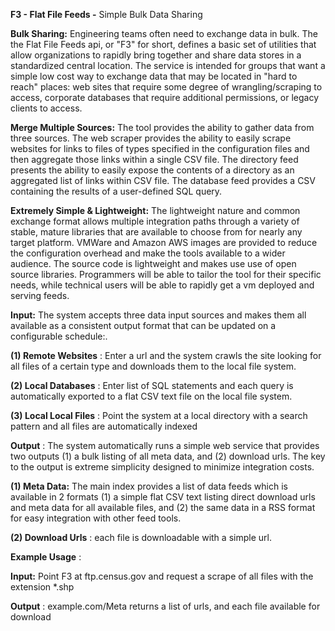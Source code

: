 **F3 - Flat File Feeds -** Simple Bulk Data Sharing

**Bulk Sharing:** Engineering teams often need to exchange data in bulk. The the Flat File Feeds api, or "F3" for short, defines a basic set of utilities that allow organizations to rapidly bring together and share data stores in a standardized central location. The service is intended for groups that want a simple low cost way to exchange data that may be located in "hard to reach" places: web sites that require some degree of wrangling/scraping to access, corporate databases that require additional permissions, or legacy clients to access. 

**Merge Multiple Sources:** The tool provides the ability to gather data from three sources. The web scraper provides the ability to easily scrape websites for links to files of types specified in the configuration files and then aggregate those links within a single CSV file. The directory feed presents the ability to easily expose the contents of a directory as an aggregated list of links within CSV file. The database feed provides a CSV containing the results of a user-defined SQL query.

**Extremely Simple & Lightweight:** The lightweight nature and common exchange format allows multiple integration paths through a variety of stable, mature libraries that are available to choose from for nearly any target platform. VMWare and Amazon AWS images are provided to reduce the configuration overhead and make the tools available to a wider audience. The source code is lightweight and makes use use of open source libraries. Programmers will be able to tailor the tool for their specific needs, while technical users will be able to rapidly get a vm deployed and serving feeds.

**Input:** The system accepts three data input sources and makes them all available as a consistent output format that can be updated on a configurable schedule:.

**(1) Remote Websites** : Enter a url and the system crawls the site looking for all files of a certain type and downloads them to the local file system.

**(2) Local Databases** : Enter list of SQL statements and each query is automatically exported to a flat CSV text file on the local file system.

**(3) Local Local Files** : Point the system at a local directory with a search pattern and all files are automatically indexed

**Output** : The system automatically runs a simple web service that provides two outputs (1) a bulk listing of all meta data, and (2) download urls. The key to the output is extreme simplicity designed to minimize integration costs. 

**(1) Meta Data:** The main index provides a list of data feeds which is available in 2 formats (1) a simple flat CSV text listing direct download urls and meta data for all available files, and (2) the same data in a RSS format for easy integration with other feed tools.

**(2) Download Urls** : each file is downloadable with a simple url.

**Example Usage** :

**Input:** Point F3 at ftp.census.gov and request a scrape of all files with the extension \*.shp

**Output** : example.com/Meta returns a list of urls, and each file available for download
